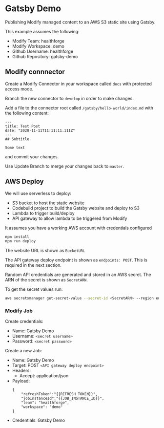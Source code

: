 # Gatsby Demo

Publishing Modify managed content to an AWS S3 static site using Gatsby.

This example assumes the following:
- Modify Team: healthforge
- Modify Workspace: demo
- Github Username: healthforge
- Github Repository: gatsby-demo

## Modify connnector

Create a Modify Connector in your workspace called `docs` with protected access mode.

Branch the new connector to `develop` in order to make changes.

Add a file to the connector root called `/gatsby/hello-world/index.md` with the following content:
```
---
title: Test Post
date: "2020-11-11T11:11:11.111Z"
---
## Subtitle

Some text
``` 
and commit your changes.

Use Update Branch to merge your changes back to `master`.

## AWS Deploy

We will use serverless to deploy:

- S3 bucket to host the static website
- Codebuild project to build the Gatsby website and deploy to S3
- Lambda to trigger build/deploy
- API gateway to allow lambda to be triggered from Modify

It assumes you have a working AWS account with credentials configured

```bash
npm install
npm run deploy
```

The website URL is shown as `BucketURL`

The API gateway deploy endpoint is shown as `endpoints: POST`. This is required in the next section.

Random API credentials are generated and stored in an AWS secret. The ARN of the secret is shown as `SecretARN`.

To get the secret values run:
```bash
aws secretsmanager get-secret-value --secret-id <SecretARN> --region eu-west-1 --query 'SecretString' --output text
``` 

### Modify Job

Create credentials:

- Name: Gatsby Demo
- Username: `<secret username>`
- Password: `<secret password>`

Create a new Job:

- Name: Gatsby Demo
- Target: POST `<API gateway deploy endpoint>`
- Headers:
    - Accept: application/json
- Payload:
    ```
    {
        "refreshToken":"{{REFRESH_TOKEN}}",
        "jobInstanceId":"{{JOB_INSTANCE_ID}}",
        "team": "healthforge",
        "workspace": "demo"
    }
    ```
- Credentials: Gatsby Demo
